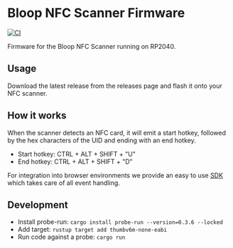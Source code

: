 # Bloop NFC Scanner Firmware

[![CI](https://github.com/bloop-box/nfc-scanner-firmware/actions/workflows/ci.yml/badge.svg)](https://github.com/bloop-box/nfc-scanner-firmware/actions/workflows/ci.yml)

Firmware for the Bloop NFC Scanner running on RP2040.

## Usage

Download the latest release from the releases page and flash it onto your NFC scanner.

## How it works

When the scanner detects an NFC card, it will emit a start hotkey, followed by the hex characters of the UID and ending
with an end hotkey.

- Start hotkey: CTRL + ALT + SHIFT + "U"
- End hotkey: CTRL + ALT + SHIFT + "D"

For integration into browser environments we provide an easy to use
[SDK](https://github.com/bloop-box/nfc-scanner-client-browser) which takes care of all event handling.

## Development

- Install probe-run: `cargo install probe-run --version=0.3.6 --locked`
- Add target: `rustup target add thumbv6m-none-eabi`
- Run code against a probe: `cargo run`

